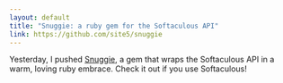 ```yaml
---
layout: default
title: "Snuggie: a ruby gem for the Softaculous API"
link: https://github.com/site5/snuggie
---
```


Yesterday, I pushed [Snuggie](https://github.com/site5/snuggie), a gem that
wraps the Softaculous API in a warm, loving ruby embrace. Check it out
if you use Softaculous!
